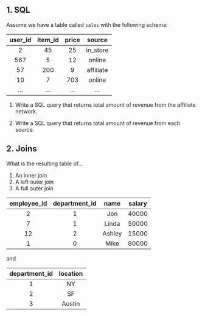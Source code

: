 ## 1. SQL

Assume we have a table called `sales` with the following schema:

|user_id | item_id | price | source |
|:--:| :--:|:--:|:--:|
| 2 | 45 | 25 | in_store |
| 567 | 5 | 12 | online |
| 57 | 200 | 9 | affiliate |
| 10 | 7 | 703 | online |
| ... | ... | ... | ... |

1. Write a SQL query that returns total amount of revenue from the affiliate network.

2. Write a SQL query that returns total amount of revenue from each source.

## 2. Joins 

What is the resulting table of...
1. An inner join
2. A left outer join
3. A full outer join

| employee_id | department_id | name | salary |
|:--:|:--:|:--:|:--:|
| 2 | 1 | Jon | 40000 |
| 7 | 1 | Linda | 50000 |
| 12 | 2 | Ashley | 15000 |
| 1 | 0 | Mike | 80000 |

and

| department_id | location |
|:--:|:--:|
| 1 | NY |
| 2 | SF |
| 3 | Austin |
